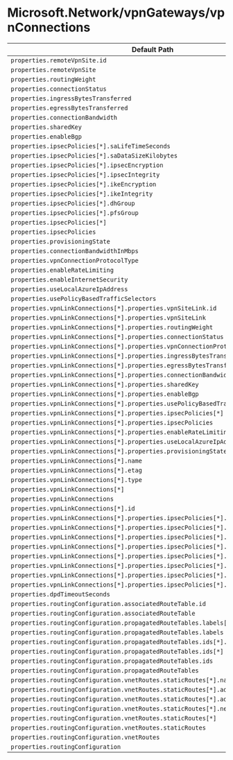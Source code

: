 # Microsoft.Network/vpnGateways/vpnConnections

| Default Path | Alias |
|---|---|
| `properties.remoteVpnSite.id` | `Microsoft.Network/vpnGateways/vpnConnections/remoteVpnSite.id` |
| `properties.remoteVpnSite` | `Microsoft.Network/vpnGateways/vpnConnections/remoteVpnSite` |
| `properties.routingWeight` | `Microsoft.Network/vpnGateways/vpnConnections/routingWeight` |
| `properties.connectionStatus` | `Microsoft.Network/vpnGateways/vpnConnections/connectionStatus` |
| `properties.ingressBytesTransferred` | `Microsoft.Network/vpnGateways/vpnConnections/ingressBytesTransferred` |
| `properties.egressBytesTransferred` | `Microsoft.Network/vpnGateways/vpnConnections/egressBytesTransferred` |
| `properties.connectionBandwidth` | `Microsoft.Network/vpnGateways/vpnConnections/connectionBandwidth` |
| `properties.sharedKey` | `Microsoft.Network/vpnGateways/vpnConnections/sharedKey` |
| `properties.enableBgp` | `Microsoft.Network/vpnGateways/vpnConnections/enableBgp` |
| `properties.ipsecPolicies[*].saLifeTimeSeconds` | `Microsoft.Network/vpnGateways/vpnConnections/ipsecPolicies[*].saLifeTimeSeconds` |
| `properties.ipsecPolicies[*].saDataSizeKilobytes` | `Microsoft.Network/vpnGateways/vpnConnections/ipsecPolicies[*].saDataSizeKilobytes` |
| `properties.ipsecPolicies[*].ipsecEncryption` | `Microsoft.Network/vpnGateways/vpnConnections/ipsecPolicies[*].ipsecEncryption` |
| `properties.ipsecPolicies[*].ipsecIntegrity` | `Microsoft.Network/vpnGateways/vpnConnections/ipsecPolicies[*].ipsecIntegrity` |
| `properties.ipsecPolicies[*].ikeEncryption` | `Microsoft.Network/vpnGateways/vpnConnections/ipsecPolicies[*].ikeEncryption` |
| `properties.ipsecPolicies[*].ikeIntegrity` | `Microsoft.Network/vpnGateways/vpnConnections/ipsecPolicies[*].ikeIntegrity` |
| `properties.ipsecPolicies[*].dhGroup` | `Microsoft.Network/vpnGateways/vpnConnections/ipsecPolicies[*].dhGroup` |
| `properties.ipsecPolicies[*].pfsGroup` | `Microsoft.Network/vpnGateways/vpnConnections/ipsecPolicies[*].pfsGroup` |
| `properties.ipsecPolicies[*]` | `Microsoft.Network/vpnGateways/vpnConnections/ipsecPolicies[*]` |
| `properties.ipsecPolicies` | `Microsoft.Network/vpnGateways/vpnConnections/ipsecPolicies` |
| `properties.provisioningState` | `Microsoft.Network/vpnGateways/vpnConnections/provisioningState` |
| `properties.connectionBandwidthInMbps` | `Microsoft.Network/vpnGateways/vpnConnections/connectionBandwidthInMbps` |
| `properties.vpnConnectionProtocolType` | `Microsoft.Network/vpnGateways/vpnConnections/vpnConnectionProtocolType` |
| `properties.enableRateLimiting` | `Microsoft.Network/vpnGateways/vpnConnections/enableRateLimiting` |
| `properties.enableInternetSecurity` | `Microsoft.Network/vpnGateways/vpnConnections/enableInternetSecurity` |
| `properties.useLocalAzureIpAddress` | `Microsoft.Network/vpnGateways/vpnConnections/useLocalAzureIpAddress` |
| `properties.usePolicyBasedTrafficSelectors` | `Microsoft.Network/vpnGateways/vpnConnections/usePolicyBasedTrafficSelectors` |
| `properties.vpnLinkConnections[*].properties.vpnSiteLink.id` | `Microsoft.Network/vpnGateways/vpnConnections/vpnLinkConnections[*].vpnSiteLink.id` |
| `properties.vpnLinkConnections[*].properties.vpnSiteLink` | `Microsoft.Network/vpnGateways/vpnConnections/vpnLinkConnections[*].vpnSiteLink` |
| `properties.vpnLinkConnections[*].properties.routingWeight` | `Microsoft.Network/vpnGateways/vpnConnections/vpnLinkConnections[*].routingWeight` |
| `properties.vpnLinkConnections[*].properties.connectionStatus` | `Microsoft.Network/vpnGateways/vpnConnections/vpnLinkConnections[*].connectionStatus` |
| `properties.vpnLinkConnections[*].properties.vpnConnectionProtocolType` | `Microsoft.Network/vpnGateways/vpnConnections/vpnLinkConnections[*].vpnConnectionProtocolType` |
| `properties.vpnLinkConnections[*].properties.ingressBytesTransferred` | `Microsoft.Network/vpnGateways/vpnConnections/vpnLinkConnections[*].ingressBytesTransferred` |
| `properties.vpnLinkConnections[*].properties.egressBytesTransferred` | `Microsoft.Network/vpnGateways/vpnConnections/vpnLinkConnections[*].egressBytesTransferred` |
| `properties.vpnLinkConnections[*].properties.connectionBandwidth` | `Microsoft.Network/vpnGateways/vpnConnections/vpnLinkConnections[*].connectionBandwidth` |
| `properties.vpnLinkConnections[*].properties.sharedKey` | `Microsoft.Network/vpnGateways/vpnConnections/vpnLinkConnections[*].sharedKey` |
| `properties.vpnLinkConnections[*].properties.enableBgp` | `Microsoft.Network/vpnGateways/vpnConnections/vpnLinkConnections[*].enableBgp` |
| `properties.vpnLinkConnections[*].properties.usePolicyBasedTrafficSelectors` | `Microsoft.Network/vpnGateways/vpnConnections/vpnLinkConnections[*].usePolicyBasedTrafficSelectors` |
| `properties.vpnLinkConnections[*].properties.ipsecPolicies[*]` | `Microsoft.Network/vpnGateways/vpnConnections/vpnLinkConnections[*].ipsecPolicies[*]` |
| `properties.vpnLinkConnections[*].properties.ipsecPolicies` | `Microsoft.Network/vpnGateways/vpnConnections/vpnLinkConnections[*].ipsecPolicies` |
| `properties.vpnLinkConnections[*].properties.enableRateLimiting` | `Microsoft.Network/vpnGateways/vpnConnections/vpnLinkConnections[*].enableRateLimiting` |
| `properties.vpnLinkConnections[*].properties.useLocalAzureIpAddress` | `Microsoft.Network/vpnGateways/vpnConnections/vpnLinkConnections[*].useLocalAzureIpAddress` |
| `properties.vpnLinkConnections[*].properties.provisioningState` | `Microsoft.Network/vpnGateways/vpnConnections/vpnLinkConnections[*].provisioningState` |
| `properties.vpnLinkConnections[*].name` | `Microsoft.Network/vpnGateways/vpnConnections/vpnLinkConnections[*].name` |
| `properties.vpnLinkConnections[*].etag` | `Microsoft.Network/vpnGateways/vpnConnections/vpnLinkConnections[*].etag` |
| `properties.vpnLinkConnections[*].type` | `Microsoft.Network/vpnGateways/vpnConnections/vpnLinkConnections[*].type` |
| `properties.vpnLinkConnections[*]` | `Microsoft.Network/vpnGateways/vpnConnections/vpnLinkConnections[*]` |
| `properties.vpnLinkConnections` | `Microsoft.Network/vpnGateways/vpnConnections/vpnLinkConnections` |
| `properties.vpnLinkConnections[*].id` | `Microsoft.Network/vpnGateways/vpnConnections/vpnLinkConnections[*].id` |
| `properties.vpnLinkConnections[*].properties.ipsecPolicies[*].saLifeTimeSeconds` | `Microsoft.Network/vpnGateways/vpnConnections/vpnLinkConnections[*].ipsecPolicies[*].saLifeTimeSeconds` |
| `properties.vpnLinkConnections[*].properties.ipsecPolicies[*].saDataSizeKilobytes` | `Microsoft.Network/vpnGateways/vpnConnections/vpnLinkConnections[*].ipsecPolicies[*].saDataSizeKilobytes` |
| `properties.vpnLinkConnections[*].properties.ipsecPolicies[*].ipsecEncryption` | `Microsoft.Network/vpnGateways/vpnConnections/vpnLinkConnections[*].ipsecPolicies[*].ipsecEncryption` |
| `properties.vpnLinkConnections[*].properties.ipsecPolicies[*].ipsecIntegrity` | `Microsoft.Network/vpnGateways/vpnConnections/vpnLinkConnections[*].ipsecPolicies[*].ipsecIntegrity` |
| `properties.vpnLinkConnections[*].properties.ipsecPolicies[*].ikeEncryption` | `Microsoft.Network/vpnGateways/vpnConnections/vpnLinkConnections[*].ipsecPolicies[*].ikeEncryption` |
| `properties.vpnLinkConnections[*].properties.ipsecPolicies[*].ikeIntegrity` | `Microsoft.Network/vpnGateways/vpnConnections/vpnLinkConnections[*].ipsecPolicies[*].ikeIntegrity` |
| `properties.vpnLinkConnections[*].properties.ipsecPolicies[*].dhGroup` | `Microsoft.Network/vpnGateways/vpnConnections/vpnLinkConnections[*].ipsecPolicies[*].dhGroup` |
| `properties.vpnLinkConnections[*].properties.ipsecPolicies[*].pfsGroup` | `Microsoft.Network/vpnGateways/vpnConnections/vpnLinkConnections[*].ipsecPolicies[*].pfsGroup` |
| `properties.dpdTimeoutSeconds` | `Microsoft.Network/vpnGateways/vpnConnections/dpdTimeoutSeconds` |
| `properties.routingConfiguration.associatedRouteTable.id` | `Microsoft.Network/vpnGateways/vpnConnections/routingConfiguration.associatedRouteTable.id` |
| `properties.routingConfiguration.associatedRouteTable` | `Microsoft.Network/vpnGateways/vpnConnections/routingConfiguration.associatedRouteTable` |
| `properties.routingConfiguration.propagatedRouteTables.labels[*]` | `Microsoft.Network/vpnGateways/vpnConnections/routingConfiguration.propagatedRouteTables.labels[*]` |
| `properties.routingConfiguration.propagatedRouteTables.labels` | `Microsoft.Network/vpnGateways/vpnConnections/routingConfiguration.propagatedRouteTables.labels` |
| `properties.routingConfiguration.propagatedRouteTables.ids[*].id` | `Microsoft.Network/vpnGateways/vpnConnections/routingConfiguration.propagatedRouteTables.ids[*].id` |
| `properties.routingConfiguration.propagatedRouteTables.ids[*]` | `Microsoft.Network/vpnGateways/vpnConnections/routingConfiguration.propagatedRouteTables.ids[*]` |
| `properties.routingConfiguration.propagatedRouteTables.ids` | `Microsoft.Network/vpnGateways/vpnConnections/routingConfiguration.propagatedRouteTables.ids` |
| `properties.routingConfiguration.propagatedRouteTables` | `Microsoft.Network/vpnGateways/vpnConnections/routingConfiguration.propagatedRouteTables` |
| `properties.routingConfiguration.vnetRoutes.staticRoutes[*].name` | `Microsoft.Network/vpnGateways/vpnConnections/routingConfiguration.vnetRoutes.staticRoutes[*].name` |
| `properties.routingConfiguration.vnetRoutes.staticRoutes[*].addressPrefixes[*]` | `Microsoft.Network/vpnGateways/vpnConnections/routingConfiguration.vnetRoutes.staticRoutes[*].addressPrefixes[*]` |
| `properties.routingConfiguration.vnetRoutes.staticRoutes[*].addressPrefixes` | `Microsoft.Network/vpnGateways/vpnConnections/routingConfiguration.vnetRoutes.staticRoutes[*].addressPrefixes` |
| `properties.routingConfiguration.vnetRoutes.staticRoutes[*].nextHopIpAddress` | `Microsoft.Network/vpnGateways/vpnConnections/routingConfiguration.vnetRoutes.staticRoutes[*].nextHopIpAddress` |
| `properties.routingConfiguration.vnetRoutes.staticRoutes[*]` | `Microsoft.Network/vpnGateways/vpnConnections/routingConfiguration.vnetRoutes.staticRoutes[*]` |
| `properties.routingConfiguration.vnetRoutes.staticRoutes` | `Microsoft.Network/vpnGateways/vpnConnections/routingConfiguration.vnetRoutes.staticRoutes` |
| `properties.routingConfiguration.vnetRoutes` | `Microsoft.Network/vpnGateways/vpnConnections/routingConfiguration.vnetRoutes` |
| `properties.routingConfiguration` | `Microsoft.Network/vpnGateways/vpnConnections/routingConfiguration` |


